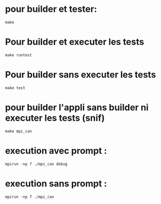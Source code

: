 # pour builder et tester:
```
make
```

# Pour builder et executer les tests
```
make runtest
```

# Pour builder sans executer les tests
```
make test
```

# pour builder l'appli sans builder ni executer les tests (snif)
```
make mpi_can
```

# execution avec prompt :
```
mpirun -np 7 ./mpi_can debug
```

# execution sans prompt :
```
mpirun -np 7 ./mpi_can
```
